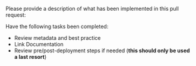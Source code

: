 Please provide a description of what has been implemented in this pull request: 


Have the following tasks been completed:
*  Review metadata and best practice
*  Link Documentation
*  Review pre/post-deployment steps if needed (__this should only be used a last resort__)
